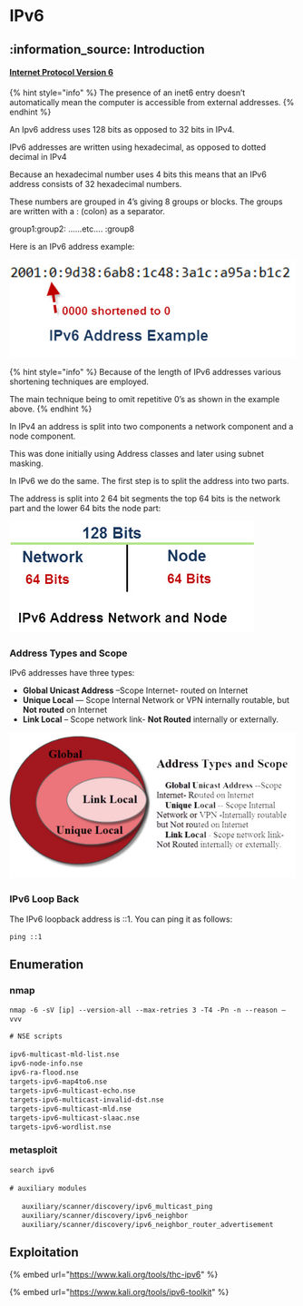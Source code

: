 # IPv6

## :information\_source: Introduction

#### [Internet Protocol Version 6](https://datatracker.ietf.org/doc/html/rfc8200)

{% hint style="info" %}
The presence of an inet6 entry doesn’t automatically mean the computer is accessible from external addresses.
{% endhint %}

An Ipv6 address uses 128 bits as opposed to 32 bits in IPv4.

IPv6 addresses are written using hexadecimal, as opposed to dotted decimal in IPv4

Because an hexadecimal number uses 4 bits this means that an IPv6 address consists of 32 hexadecimal numbers.

These numbers are grouped in 4’s giving 8 groups or blocks. The groups are written with a : (colon) as a separator.

group1:group2: ……etc…. :group8

Here is an IPv6 address example:

![](<../../.gitbook/assets/image (283) (1) (1) (1) (1).png>)

{% hint style="info" %}
Because of the length of IPv6 addresses various shortening techniques are employed.

The main technique being to omit repetitive 0’s as shown in the example above.
{% endhint %}

In IPv4 an address is split into two components a network component and a node component.

This was done initially using Address classes and later using subnet masking.

In IPv6 we do the same. The first step is to split the address into two parts.

The address is split into 2 64 bit segments the top 64 bits is the network part and the lower 64 bits the node part:

![](<../../.gitbook/assets/image (277) (1) (1) (1) (1).png>)

### Address Types and Scope

IPv6 addresses have three types:

* **Global Unicast Address** –Scope Internet- routed on Internet
* **Unique Local** — Scope Internal Network or VPN internally routable, but **Not routed** on Internet
* **Link Local** – Scope network link- **Not Routed** internally or externally.

![](<../../.gitbook/assets/image (276) (1) (1) (1) (1).png>)

### IPv6 Loop Back

The IPv6 loopback address is ::1. You can ping it as follows:

```
ping ::1
```



## Enumeration

### nmap

```
nmap -6 -sV [ip] --version-all --max-retries 3 -T4 -Pn -n --reason –vvv 
```

```
# NSE scripts

ipv6-multicast-mld-list.nse
ipv6-node-info.nse
ipv6-ra-flood.nse
targets-ipv6-map4to6.nse
targets-ipv6-multicast-echo.nse
targets-ipv6-multicast-invalid-dst.nse
targets-ipv6-multicast-mld.nse
targets-ipv6-multicast-slaac.nse
targets-ipv6-wordlist.nse

```

### metasploit

```
search ipv6

# auxiliary modules

   auxiliary/scanner/discovery/ipv6_multicast_ping
   auxiliary/scanner/discovery/ipv6_neighbor
   auxiliary/scanner/discovery/ipv6_neighbor_router_advertisement

```

## Exploitation

{% embed url="https://www.kali.org/tools/thc-ipv6" %}

{% embed url="https://www.kali.org/tools/ipv6-toolkit" %}

